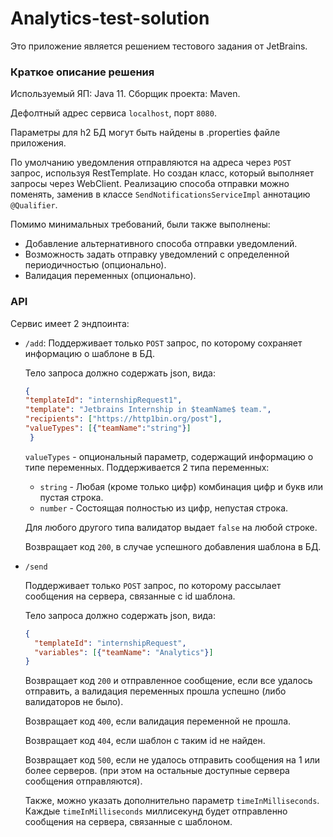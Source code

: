 # Analytics-test-solution
Это приложение является решением тестового задания от JetBrains.
### Краткое описание решения
Используемый ЯП: Java 11.
Сборщик проекта: Maven.

Дефолтный адрес сервиса `localhost`, порт `8080`.

Параметры для h2 БД могут быть найдены в .properties файле приложения.

По умолчанию уведомления отправляются на адреса через `POST` запрос, используя RestTemplate.
Но создан класс, который выполняет запросы через WebClient. Реализацию способа отправки можно
поменять, заменив в классе `SendNotificationsServiceImpl` аннотацию `@Qualifier`.

Помимо минимальных требований, были также выполнены:
* Добавление альтернативного способа отправки уведомлений.
* Возможность задать отправку уведомлений с определенной периодичностью (опционально).
* Валидация переменных (опционально).
### API
Сервис имеет 2 эндпоинта:
* `/add`:
    Поддерживает только `POST` запрос, по которому сохраняет информацию о шаблоне в БД.
  
    Тело запроса должно содержать json, вида:
  ```json 
  {
  "templateId": "internshipRequest1",
  "template": "Jetbrains Internship in $teamName$ team.",
  "recipients": ["https://http1bin.org/post"],
  "valueTypes": [{"teamName":"string"}]
   }
  ```
  `valueTypes` - опциональный параметр, содержащий информацию о типе переменных.
Поддерживается 2 типа переменных:
  * `string` -
  Любая (кроме только цифр) комбинация цифр и букв или пустая строка.
  * `number` - Состоящая полностью из цифр, непустая строка. 
    
   Для любого другого типа валидатор выдает `false` на любой строке.
    
    Возвращает код `200`, в случае успешного добавления шаблона в БД.

* `/send`
    
    Поддерживает только `POST` запрос, по которому рассылает сообщения на сервера, связанные
    с id шаблона.
    
    Тело запроса должно содержать json, вида:
  ```json 
  {
    "templateId": "internshipRequest",
    "variables": [{"teamName": "Analytics"}]
  }
  ```

    Возвращает код `200` и отправленное сообщение, если все удалось отправить, а валидация
переменных прошла успешно (либо валидаторов не было).
  
    Возвращает код `400`, если валидация переменной не прошла.

    Возвращает код `404`, если шаблон с таким id не найден.
    
    Возвращает код `500`, если не удалось отправить сообщения на 1 или более серверов.
  (при этом на остальные доступные сервера сообщения отправляются).

  Также, можно указать дополнительно параметр `timeInMilliseconds`. Каждые `timeInMilliseconds` миллисекунд будет отправленно сообщения на сервера,
  связанные с шаблоном.
  
  
    

